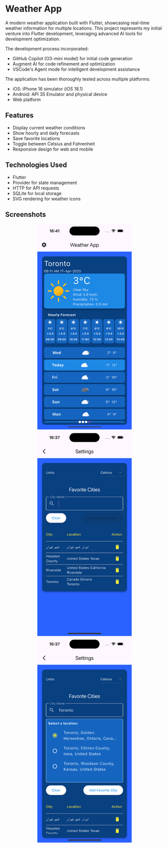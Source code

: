 # Weather App
A modern weather application built with Flutter, showcasing real-time weather information for multiple locations. 
This project represents my initial venture into Flutter development, leveraging advanced AI tools for development optimization.

The development process incorporated:
- GitHub Copilot (O3-mini model) for initial code generation
- Augment AI for code refinement and optimization
- VSCode's Agent mode for intelligent development assistance

The application has been thoroughly tested across multiple platforms:
- iOS: iPhone 16 simulator (iOS 18.1)
- Android: API 35 Emulator and physical device
- Web platform

## Features
- Display current weather conditions
- Show hourly and daily forecasts
- Save favorite locations
- Toggle between Celsius and Fahrenheit
- Responsive design for web and mobile

## Technologies Used
- Flutter
- Provider for state management
- HTTP for API requests
- SQLite for local storage
- SVG rendering for weather icons

## Screenshots
<div align="center">
  <img src="./screenshots/iPhone16-HomePage.png" width="300" alt="Home Screen"/>
  <img src="./screenshots/iPhone16-SettingPage.png" width="300" alt="Settings Screen"/>
  <img src="./screenshots/iPhone16-LocationFinder.png" width="300" alt="Location Finder"/>   
</div>

